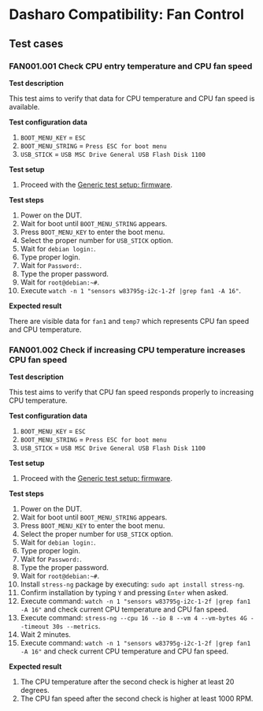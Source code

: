 # Dasharo Compatibility: Fan Control

## Test cases

### FAN001.001 Check CPU entry temperature and CPU fan speed

**Test description**

This test aims to verify that data for CPU temperature and CPU fan speed is
available.

**Test configuration data**

1. `BOOT_MENU_KEY` = `ESC`
2. `BOOT_MENU_STRING` = `Press ESC for boot menu`
3. `USB_STICK` = `USB MSC Drive General USB Flash Disk 1100`

**Test setup**

1. Proceed with the [Generic test setup: firmware](generic-test-setup.md#firmware).

**Test steps**

1. Power on the DUT.
2. Wait for boot until `BOOT_MENU_STRING` appears.
3. Press `BOOT_MENU_KEY` to enter the boot menu.
4. Select the proper number for `USB_STICK` option.
5. Wait for `debian login:`.
6. Type proper login.
8. Wait for `Password:`.
9. Type the proper password.
10. Wait for `root@debian:~#`.
11. Execute `watch -n 1 "sensors w83795g-i2c-1-2f |grep fan1 -A 16"`.

**Expected result**

There are visible data for `fan1` and `temp7` which represents CPU fan speed and
CPU temperature.

### FAN001.002 Check if increasing CPU temperature increases CPU fan speed

**Test description**

This test aims to verify that CPU fan speed responds properly to increasing CPU
temperature.

**Test configuration data**

1. `BOOT_MENU_KEY` = `ESC`
2. `BOOT_MENU_STRING` = `Press ESC for boot menu`
3. `USB_STICK` = `USB MSC Drive General USB Flash Disk 1100`

**Test setup**

1. Proceed with the [Generic test setup: firmware](generic-test-setup.md#firmware).

**Test steps**

1. Power on the DUT.
2. Wait for boot until `BOOT_MENU_STRING` appears.
3. Press `BOOT_MENU_KEY` to enter the boot menu.
4. Select the proper number for `USB_STICK` option.
5. Wait for `debian login:`.
6. Type proper login.
8. Wait for `Password:`.
9. Type the proper password.
10. Wait for `root@debian:~#`.
11. Install `stress-ng` package by executing: `sudo apt install stress-ng`.
12. Confirm installation by typing `Y` and pressing `Enter` when asked.
13. Execute command: `watch -n 1 "sensors w83795g-i2c-1-2f |grep fan1 -A 16"`
    and check current CPU temperature and CPU fan speed.
14. Execute command: `stress-ng --cpu 16 --io 8 --vm 4 --vm-bytes 4G --timeout 30s --metrics`.
15. Wait 2 minutes.
16. Execute command: `watch -n 1 "sensors w83795g-i2c-1-2f |grep fan1 -A 16"`
    and check current CPU temperature and CPU fan speed.

**Expected result**

1. The CPU temperature after the second check is higher at least 20 degrees.
2. The CPU fan speed after the second check is higher at least 1000 RPM.
